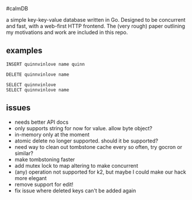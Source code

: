 #calmDB

a simple key-key-value database written in Go. Designed to be concurrent and fast, with a web-first HTTP frontend. The (very rough) paper outlining my motivations and work are included in this repo.

## examples 

```
INSERT quinnvinlove name quinn

DELETE quinnvinlove name

SELECT quinnvinlove
SELECT quinnvinlove name
```

## issues
* needs better API docs
* only supports string for now for value. allow byte object?
* in-memory only at the moment
* atomic delete no longer supported. should it be supported?
* need way to clean out tombstone cache every so often, try gocron or similar?
* make tombstoning faster
* add mutex lock to map altering to make concurrent
* (any) operation not supported for k2, but maybe I could make our hack more elegant
* remove support for edit!
* fix issue where deleted keys can't be added again